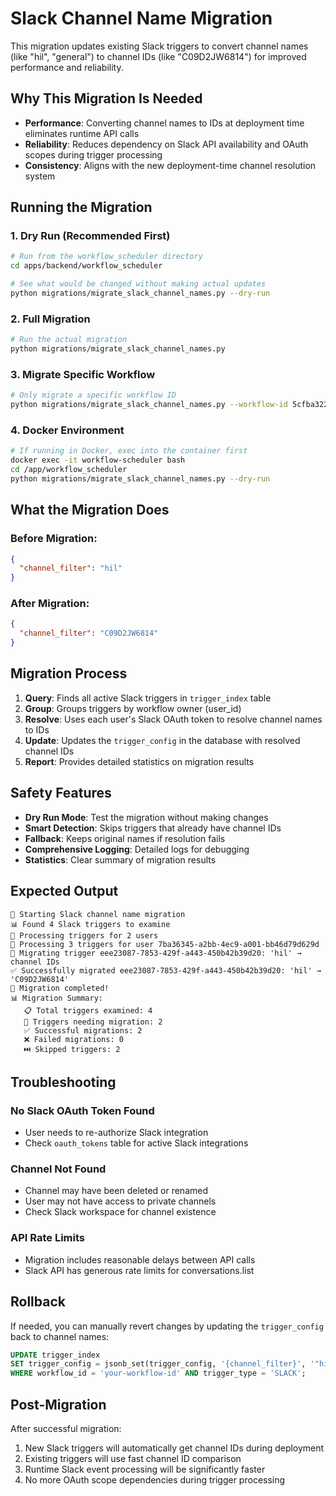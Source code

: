 # Slack Channel Name Migration

This migration updates existing Slack triggers to convert channel names (like "hil", "general") to channel IDs (like "C09D2JW6814") for improved performance and reliability.

## Why This Migration Is Needed

- **Performance**: Converting channel names to IDs at deployment time eliminates runtime API calls
- **Reliability**: Reduces dependency on Slack API availability and OAuth scopes during trigger processing
- **Consistency**: Aligns with the new deployment-time channel resolution system

## Running the Migration

### 1. Dry Run (Recommended First)

```bash
# Run from the workflow_scheduler directory
cd apps/backend/workflow_scheduler

# See what would be changed without making actual updates
python migrations/migrate_slack_channel_names.py --dry-run
```

### 2. Full Migration

```bash
# Run the actual migration
python migrations/migrate_slack_channel_names.py
```

### 3. Migrate Specific Workflow

```bash
# Only migrate a specific workflow ID
python migrations/migrate_slack_channel_names.py --workflow-id 5cfba322-0888-41b7-97c3-53620a14d46c
```

### 4. Docker Environment

```bash
# If running in Docker, exec into the container first
docker exec -it workflow-scheduler bash
cd /app/workflow_scheduler
python migrations/migrate_slack_channel_names.py --dry-run
```

## What the Migration Does

### Before Migration:
```json
{
  "channel_filter": "hil"
}
```

### After Migration:
```json
{
  "channel_filter": "C09D2JW6814"
}
```

## Migration Process

1. **Query**: Finds all active Slack triggers in `trigger_index` table
2. **Group**: Groups triggers by workflow owner (user_id)
3. **Resolve**: Uses each user's Slack OAuth token to resolve channel names to IDs
4. **Update**: Updates the `trigger_config` in the database with resolved channel IDs
5. **Report**: Provides detailed statistics on migration results

## Safety Features

- **Dry Run Mode**: Test the migration without making changes
- **Smart Detection**: Skips triggers that already have channel IDs
- **Fallback**: Keeps original names if resolution fails
- **Comprehensive Logging**: Detailed logs for debugging
- **Statistics**: Clear summary of migration results

## Expected Output

```
🚀 Starting Slack channel name migration
📊 Found 4 Slack triggers to examine
👥 Processing triggers for 2 users
👤 Processing 3 triggers for user 7ba36345-a2bb-4ec9-a001-bb46d79d629d
🔄 Migrating trigger eee23087-7853-429f-a443-450b42b39d20: 'hil' → channel IDs
✅ Successfully migrated eee23087-7853-429f-a443-450b42b39d20: 'hil' → 'C09D2JW6814'
🏁 Migration completed!
📊 Migration Summary:
   📋 Total triggers examined: 4
   🔄 Triggers needing migration: 2
   ✅ Successful migrations: 2
   ❌ Failed migrations: 0
   ⏭️ Skipped triggers: 2
```

## Troubleshooting

### No Slack OAuth Token Found
- User needs to re-authorize Slack integration
- Check `oauth_tokens` table for active Slack integrations

### Channel Not Found
- Channel may have been deleted or renamed
- User may not have access to private channels
- Check Slack workspace for channel existence

### API Rate Limits
- Migration includes reasonable delays between API calls
- Slack API has generous rate limits for conversations.list

## Rollback

If needed, you can manually revert changes by updating the `trigger_config` back to channel names:

```sql
UPDATE trigger_index
SET trigger_config = jsonb_set(trigger_config, '{channel_filter}', '"hil"')
WHERE workflow_id = 'your-workflow-id' AND trigger_type = 'SLACK';
```

## Post-Migration

After successful migration:
1. New Slack triggers will automatically get channel IDs during deployment
2. Existing triggers will use fast channel ID comparison
3. Runtime Slack event processing will be significantly faster
4. No more OAuth scope dependencies during trigger processing

